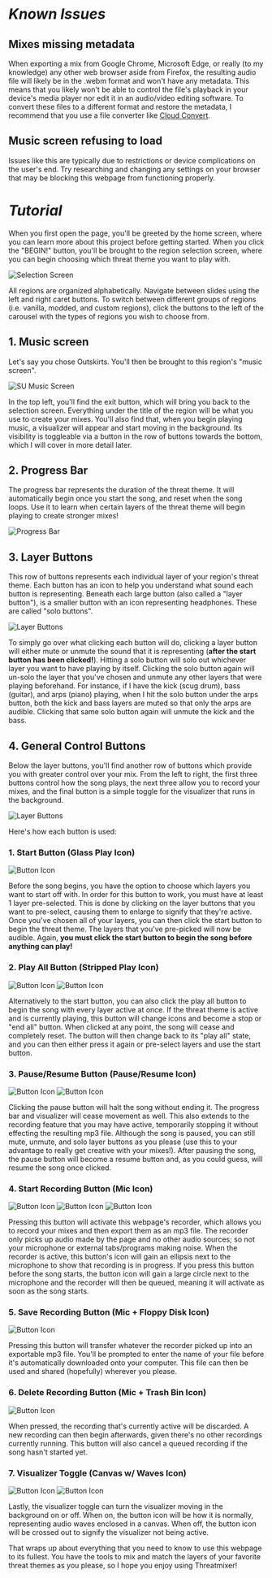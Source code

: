 # *Known Issues*

## Mixes missing metadata

When exporting a mix from Google Chrome, Microsoft Edge, or really (to my knowledge) any other web browser aside from Firefox, the resulting audio file will likely be in the .webm format and won't have any metadata. This means that you likely won't be able to control the file's playback in your device's media player nor edit it in an audio/video editing software. To convert these files to a different format and restore the metadata, I recommend that you use a file converter like [Cloud Convert](https://cloudconvert.com/).

## Music screen refusing to load

Issues like this are typically due to restrictions or device complications on the user's end. Try researching and changing any settings on your browser that may be blocking this webpage from functioning properly.

# *Tutorial*

When you first open the page, you'll be greeted by the home screen, where you can learn more about this project before getting started. When you click the "BEGIN!" button, you'll be brought to the region selection screen, where you can begin choosing which threat theme you want to play with.

![Selection Screen](assets/images/misc/example_1.png)

All regions are organized alphabetically. Navigate between slides using the left and right caret buttons. To switch between different groups of regions (i.e. vanilla, modded, and custom regions), click the buttons to the left of the carousel with the types of regions you wish to choose from.

## 1. Music screen

Let's say you chose Outskirts. You'll then be brought to this region's "music screen".

![SU Music Screen](assets/images/misc/example_2.png)

In the top left, you'll find the exit button, which will bring you back to the selection screen. Everything under the title of the region will be what you use to create your mixes. You'll also find that, when you begin playing music, a visualizer will appear and start moving in the background. Its visibility is toggleable via a button in the row of buttons towards the bottom, which I will cover in more detail later.

## 2. Progress Bar

The progress bar represents the duration of the threat theme. It will automatically begin once you start the song, and reset when the song loops. Use it to learn when certain layers of the threat theme will begin playing to create stronger mixes!

![Progress Bar](assets/images/misc/example_3.png)

## 3. Layer Buttons

This row of buttons represents each individual layer of your region's threat theme. Each button has an icon to help you understand what sound each button is representing. Beneath each large button (also called a "layer button"), is a smaller button with an icon representing headphones. These are called "solo buttons". 

![Layer Buttons](assets/images/misc/example_4.png)

To simply go over what clicking each button will do, clicking a layer button will either mute or unmute the sound that it is representing (**after the start button has been clicked!**). Hitting a solo button will solo out whichever layer you want to have playing by itself. Clicking the solo button again will un-solo the layer that you've chosen and unmute any other layers that were playing beforehand. 
For instance, if I have the kick (scug drum), bass (guitar), and arps (piano) playing, when I hit the solo button under the arps button, both the kick and bass layers are muted so that only the arps are audible. Clicking that same solo button again will unmute the kick and the bass.

## 4. General Control Buttons

Below the layer buttons, you'll find another row of buttons which provide you with greater control over your mix. From the left to right, the first three buttons control how the song plays, the next three allow you to record your mixes, and the final button is a simple toggle for the visualizer that runs in the background.

![Layer Buttons](assets/images/misc/example_5.png)

Here's how each button is used:

### 1. Start Button (Glass Play Icon)

![Button Icon](assets/images/misc/start_button_example.png)

Before the song begins, you have the option to choose which layers you want to start off with. In order for this button to work, you must have at least 1 layer pre-selected. This is done by clicking on the layer buttons that you want to pre-select, causing them to enlarge to signify that they're active. Once you've chosen all of your layers, you can then click the start button to begin the threat theme. The layers that you've pre-picked will now be audible. Again, **you must click the start button to begin the song before anything can play!**

### 2. Play All Button (Stripped Play Icon)

![Button Icon](assets/images/misc/play_all_button_example.png)
![Button Icon](assets/images/misc/stop_all_button_example.png)

Alternatively to the start button, you can also click the play all button to begin the song with every layer active at once. If the threat theme is active and is currently playing, this button will change icons and become a stop or "end all" button. When clicked at any point, the song will cease and completely reset. The button will then change back to its "play all" state, and you can then either press it again or pre-select layers and use the start button.

### 3. Pause/Resume Button (Pause/Resume Icon)

![Button Icon](assets/images/misc/pause_button_example.png) 
![Button Icon](assets/images/misc/resume_button_example.png)

Clicking the pause button will halt the song without ending it. The progress bar and visualizer will cease movement as well. This also extends to the recording feature that you may have active, temporarily stopping it without effecting the resulting mp3 file. Although the song is paused, you can still mute, unmute, and solo layer buttons as you please (use this to your advantage to really get creative with your mixes!). After pausing the song, the pause button will become a resume button and, as you could guess, will resume the song once clicked.

### 4. Start Recording Button (Mic Icon)

![Button Icon](assets/images/misc/recording_button_example.png)
![Button Icon](assets/images/misc/recording_started_button_example.png)
![Button Icon](assets/images/misc/recording_pending_button_example.png)

Pressing this button will activate this webpage's recorder, which allows you to record your mixes and then export them as an mp3 file. The recorder only picks up audio made by the page and no other audio sources; so not your microphone or external tabs/programs making noise. When the recorder is active, this button's icon will gain an ellipsis next to the microphone to show that recording is in progress. If you press this button before the song starts, the button icon will gain a large circle next to the microphone and the recorder will then be queued, meaning it will activate as soon as the song starts.

### 5. Save Recording Button (Mic + Floppy Disk Icon)

![Button Icon](assets/images/misc/save_recording_button_example.png)

Pressing this button will transfer whatever the recorder picked up into an exportable mp3 file. You'll be prompted to enter the name of your file before it's automatically downloaded onto your computer. This file can then be used and shared (hopefully) wherever you please.

### 6. Delete Recording Button (Mic + Trash Bin Icon)

![Button Icon](assets/images/misc/delete_recording_button_example.png)

When pressed, the recording that's currently active will be discarded. A new recording can then begin afterwards, given there's no other recordings currently running. This button will also cancel a queued recording if the song hasn't started yet.

### 7. Visualizer Toggle (Canvas w/ Waves Icon)

![Button Icon](assets/images/misc/canvas_on_button_example.png)
![Button Icon](assets/images/misc/canvas_off_button_example.png)

Lastly, the visualizer toggle can turn the visualizer moving in the background on or off. When on, the button icon will be how it is normally, representing audio waves enclosed in a canvas. When off, the button icon will be crossed out to signify the visualizer not being active.

That wraps up about everything that you need to know to use this webpage to its fullest. You have the tools to mix and match the layers of your favorite threat themes as you please, so I hope you enjoy using Threatmixer!